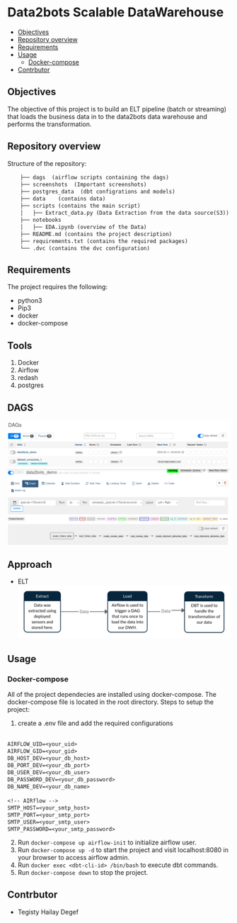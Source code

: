 #  Data2bots Scalable DataWarehouse

<!-- Table of contents -->
- [Objectives](#objectives)
- [Repository overview](#repository-overview)
- [Requirements](#requirements)
- [Usage](#usage)
  - [Docker-compose](#docker-compose)
- [Contrbutor](#contrbutors)

## Objectives
The objective of this project is to build an ELT pipeline (batch or streaming) that loads the business data in to the data2bots data warehouse and performs the transformation.

## Repository overview
 Structure of the repository:
 
        ├── dags  (airflow scripts containing the dags)
        ├── screenshots  (Important screenshots)
        ├── postgres_data  (dbt configrations and models)
        ├── data    (contains data)
        ├── scripts (contains the main script)
        │   ├── Extract_data.py (Data Extraction from the data source(S3))
        ├── notebooks	
        │   ├── EDA.ipynb (overview of the Data)
        ├── README.md (contains the project description)
        ├── requirements.txt (contains the required packages)
        └── .dvc (contains the dvc configuration)

## Requirements
The project requires the following:
- python3
- Pip3
- docker
- docker-compose

## Tools
1. Docker
2. Airflow
3. redash
4. postgres
## DAGS
![](Screenshots/airflow_dag.png)
![](Screenshots/running_dag_files.png)
## Approach
- ELT
![](postgres_data/Data2Bots/snapshots/ELT.png)

## Usage
### Docker-compose
All of the project dependecies are installed using docker-compose. The docker-compose file is located in the root directory.
Steps to setup the project:
1. create a .env file and add the required configurations
  ```

AIRFLOW_UID=<your_uid>
AIRFLOW_GID=<your_gid>
DB_HOST_DEV=<your_db_host>
DB_PORT_DEV=<your_db_port>
DB_USER_DEV=<your_db_user>
DB_PASSWORD_DEV=<your_db_password>
DB_NAME_DEV=<your_db_name>

<!-- AIRflow -->
SMTP_HOST=<your_smtp_host>
SMTP_PORT=<your_smtp_port>
SMTP_USER=<your_smtp_user>
SMTP_PASSWORD=<your_smtp_password>

  ```
2. Run `docker-compose up airflow-init` to initialize airflow user.
3. Run `docker-compose up -d` to start the project and visit localhost:8080 in your browser to access airflow admin.
4. Run `docker exec <dbt-cli-id> /bin/bash` to execute dbt commands.
5. Run `docker-compose down` to stop the project.





## Contrbutor
- Tegisty Hailay Degef
